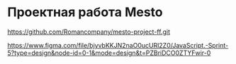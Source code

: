 # Проектная работа Mesto
https://github.com/Romancompany/mesto-project-ff.git

https://www.figma.com/file/bjyvbKKJN2naO0ucURl2Z0/JavaScript.-Sprint-5?type=design&node-id=0-1&mode=design&t=PZBriDCO0ZTYFwir-0
